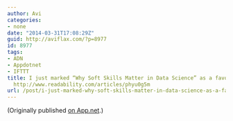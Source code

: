 ```yaml
---
author: Avi
categories:
- none
date: "2014-03-31T17:08:29Z"
guid: http://aviflax.com/?p=8977
id: 8977
tags:
- ADN
- Appdotnet
- IFTTT
title: I just marked “Why Soft Skills Matter in Data Science” as a favorite in Readability.
  http://www.readability.com/articles/phyu0g5m
url: /post/i-just-marked-why-soft-skills-matter-in-data-science-as-a-favorite-in-readability-httpwww-readability-comarticlesphyu0g5m-2/
---
```

(Originally published [on App.net](http://alpha.app.net/aviflax/post/27221276).)